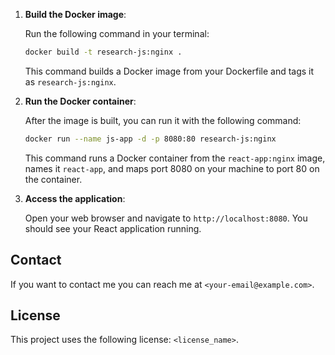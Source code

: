 
1. **Build the Docker image**:

    Run the following command in your terminal:

    ```bash
   docker build -t research-js:nginx .
    ```

    This command builds a Docker image from your Dockerfile and tags it as `research-js:nginx`.

2. **Run the Docker container**:

    After the image is built, you can run it with the following command:

    ```bash
    docker run --name js-app -d -p 8080:80 research-js:nginx
    ```

    This command runs a Docker container from the `react-app:nginx` image, names it `react-app`, and maps port 8080 on your machine to port 80 on the container.

3. **Access the application**:

    Open your web browser and navigate to `http://localhost:8080`. You should see your React application running.

## Contact

If you want to contact me you can reach me at `<your-email@example.com>`.

## License

This project uses the following license: `<license_name>`.